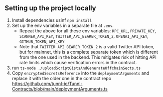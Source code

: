 ## Setting up the project locally

1. Install dependencies usinf `npm install`
2. Set up the env variables in a separate file at `.env`.
   - Repeat the above for all these env variables: `RPC_URL`, `PRIVATE_KEY`, `SCANNER_API_KEY`, `TWITTER_API_BEARER_TOKEN_2`, `OPENAI_API_KEY`, `GITHUB_TOKEN`, `API_KEY`
   - Note that `TWITTER_API_BEARER_TOKEN_2` is a valid Twitter API token, but for mainnet, this is a complete separate token which is different from the one used in the backend. This mitigates risk of hitting API rate limits which cause verification errors in the contract.
3. run `ts-node ./uploadScriptGistsAndGenerateOffchainSects.ts`
4. Copy `encryptedSecretsReference` into the `deploymentArguments` and replace it with the older one in the contract repo https://github.com/tunnl-io/Tunnl-Contracts/blob/main/deploymentArguments.ts

